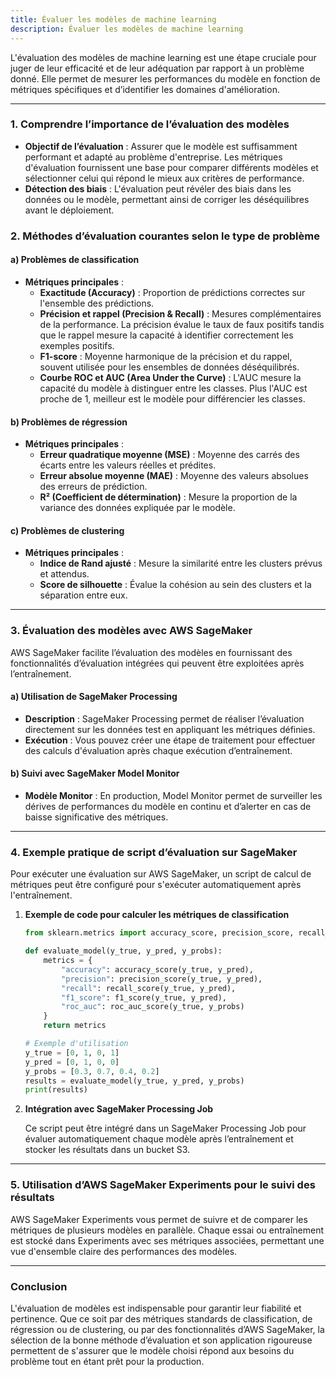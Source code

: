 ```yaml
---
title: Évaluer les modèles de machine learning
description: Évaluer les modèles de machine learning
---
```


L'évaluation des modèles de machine learning est une étape cruciale pour juger de leur efficacité et de leur adéquation par rapport à un problème donné. Elle permet de mesurer les performances du modèle en fonction de métriques spécifiques et d’identifier les domaines d'amélioration.

---

### 1. **Comprendre l’importance de l’évaluation des modèles**

- **Objectif de l’évaluation** : Assurer que le modèle est suffisamment performant et adapté au problème d'entreprise. Les métriques d'évaluation fournissent une base pour comparer différents modèles et sélectionner celui qui répond le mieux aux critères de performance.
- **Détection des biais** : L'évaluation peut révéler des biais dans les données ou le modèle, permettant ainsi de corriger les déséquilibres avant le déploiement.

### 2. **Méthodes d’évaluation courantes selon le type de problème**

#### a) **Problèmes de classification**

- **Métriques principales** :
  - **Exactitude (Accuracy)** : Proportion de prédictions correctes sur l'ensemble des prédictions.
  - **Précision et rappel (Precision & Recall)** : Mesures complémentaires de la performance. La précision évalue le taux de faux positifs tandis que le rappel mesure la capacité à identifier correctement les exemples positifs.
  - **F1-score** : Moyenne harmonique de la précision et du rappel, souvent utilisée pour les ensembles de données déséquilibrés.
  - **Courbe ROC et AUC (Area Under the Curve)** : L'AUC mesure la capacité du modèle à distinguer entre les classes. Plus l'AUC est proche de 1, meilleur est le modèle pour différencier les classes.

#### b) **Problèmes de régression**

- **Métriques principales** :
  - **Erreur quadratique moyenne (MSE)** : Moyenne des carrés des écarts entre les valeurs réelles et prédites.
  - **Erreur absolue moyenne (MAE)** : Moyenne des valeurs absolues des erreurs de prédiction.
  - **R² (Coefficient de détermination)** : Mesure la proportion de la variance des données expliquée par le modèle.

#### c) **Problèmes de clustering**

- **Métriques principales** :
  - **Indice de Rand ajusté** : Mesure la similarité entre les clusters prévus et attendus.
  - **Score de silhouette** : Évalue la cohésion au sein des clusters et la séparation entre eux.

---

### 3. **Évaluation des modèles avec AWS SageMaker**

AWS SageMaker facilite l’évaluation des modèles en fournissant des fonctionnalités d’évaluation intégrées qui peuvent être exploitées après l’entraînement.

#### a) **Utilisation de SageMaker Processing**

- **Description** : SageMaker Processing permet de réaliser l’évaluation directement sur les données test en appliquant les métriques définies.
- **Exécution** : Vous pouvez créer une étape de traitement pour effectuer des calculs d'évaluation après chaque exécution d’entraînement.

#### b) **Suivi avec SageMaker Model Monitor**

- **Modèle Monitor** : En production, Model Monitor permet de surveiller les dérives de performances du modèle en continu et d’alerter en cas de baisse significative des métriques.

---

### 4. **Exemple pratique de script d’évaluation sur SageMaker**

Pour exécuter une évaluation sur AWS SageMaker, un script de calcul de métriques peut être configuré pour s'exécuter automatiquement après l'entraînement.

1. **Exemple de code pour calculer les métriques de classification**

   ```python
   from sklearn.metrics import accuracy_score, precision_score, recall_score, f1_score, roc_auc_score

   def evaluate_model(y_true, y_pred, y_probs):
       metrics = {
           "accuracy": accuracy_score(y_true, y_pred),
           "precision": precision_score(y_true, y_pred),
           "recall": recall_score(y_true, y_pred),
           "f1_score": f1_score(y_true, y_pred),
           "roc_auc": roc_auc_score(y_true, y_probs)
       }
       return metrics

   # Exemple d'utilisation
   y_true = [0, 1, 0, 1]
   y_pred = [0, 1, 0, 0]
   y_probs = [0.3, 0.7, 0.4, 0.2]
   results = evaluate_model(y_true, y_pred, y_probs)
   print(results)
   ```

2. **Intégration avec SageMaker Processing Job**

   Ce script peut être intégré dans un SageMaker Processing Job pour évaluer automatiquement chaque modèle après l’entraînement et stocker les résultats dans un bucket S3.

---

### 5. **Utilisation d’AWS SageMaker Experiments pour le suivi des résultats**

AWS SageMaker Experiments vous permet de suivre et de comparer les métriques de plusieurs modèles en parallèle. Chaque essai ou entraînement est stocké dans Experiments avec ses métriques associées, permettant une vue d'ensemble claire des performances des modèles.

---

### Conclusion

L'évaluation de modèles est indispensable pour garantir leur fiabilité et pertinence. Que ce soit par des métriques standards de classification, de régression ou de clustering, ou par des fonctionnalités d’AWS SageMaker, la sélection de la bonne méthode d’évaluation et son application rigoureuse permettent de s'assurer que le modèle choisi répond aux besoins du problème tout en étant prêt pour la production.
